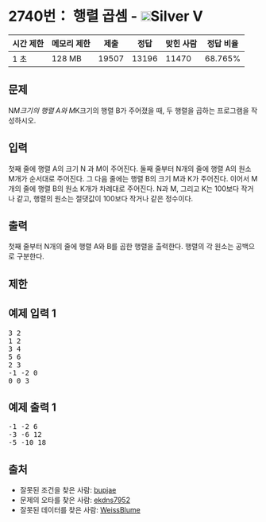 # 2740번： 행렬 곱셈 - <img src="https://static.solved.ac/tier_small/6.svg" style="height:20px" />Silver V


| 시간 제한 | 메모리 제한 | 제출 | 정답 | 맞힌 사람 | 정답 비율 |
| --- | --- | --- | --- | --- | --- |
| 1 초 | 128 MB | 19507 | 13196 | 11470 | 68.765% |


## 문제


N*M크기의 행렬 A와 M*K크기의 행렬 B가 주어졌을 때, 두 행렬을 곱하는 프로그램을 작성하시오.




## 입력


첫째 줄에 행렬 A의 크기 N 과 M이 주어진다. 둘째 줄부터 N개의 줄에 행렬 A의 원소 M개가 순서대로 주어진다. 그 다음 줄에는 행렬 B의 크기 M과 K가 주어진다. 이어서 M개의 줄에 행렬 B의 원소 K개가 차례대로 주어진다. N과 M, 그리고 K는 100보다 작거나 같고, 행렬의 원소는 절댓값이 100보다 작거나 같은 정수이다.




## 출력


첫째 줄부터 N개의 줄에 행렬 A와 B를 곱한 행렬을 출력한다. 행렬의 각 원소는 공백으로 구분한다.




## 제한




## 예제 입력 1


<pre>3 2
1 2
3 4
5 6
2 3
-1 -2 0
0 0 3
</pre>


## 예제 출력 1


<pre>-1 -2 6
-3 -6 12
-5 -10 18
</pre>






## 출처


- 잘못된 조건을 찾은 사람: [bupjae](/user/bupjae)
- 문제의 오타를 찾은 사람: [ekdns7952](/user/ekdns7952)
- 잘못된 데이터를 찾은 사람: [WeissBlume](/user/WeissBlume)





